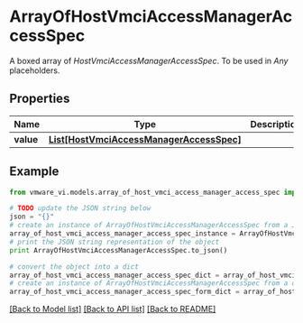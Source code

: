 # ArrayOfHostVmciAccessManagerAccessSpec

A boxed array of *HostVmciAccessManagerAccessSpec*. To be used in *Any* placeholders. 

## Properties
Name | Type | Description | Notes
------------ | ------------- | ------------- | -------------
**value** | [**List[HostVmciAccessManagerAccessSpec]**](HostVmciAccessManagerAccessSpec.md) |  | 

## Example

```python
from vmware_vi.models.array_of_host_vmci_access_manager_access_spec import ArrayOfHostVmciAccessManagerAccessSpec

# TODO update the JSON string below
json = "{}"
# create an instance of ArrayOfHostVmciAccessManagerAccessSpec from a JSON string
array_of_host_vmci_access_manager_access_spec_instance = ArrayOfHostVmciAccessManagerAccessSpec.from_json(json)
# print the JSON string representation of the object
print ArrayOfHostVmciAccessManagerAccessSpec.to_json()

# convert the object into a dict
array_of_host_vmci_access_manager_access_spec_dict = array_of_host_vmci_access_manager_access_spec_instance.to_dict()
# create an instance of ArrayOfHostVmciAccessManagerAccessSpec from a dict
array_of_host_vmci_access_manager_access_spec_form_dict = array_of_host_vmci_access_manager_access_spec.from_dict(array_of_host_vmci_access_manager_access_spec_dict)
```
[[Back to Model list]](../README.md#documentation-for-models) [[Back to API list]](../README.md#documentation-for-api-endpoints) [[Back to README]](../README.md)


